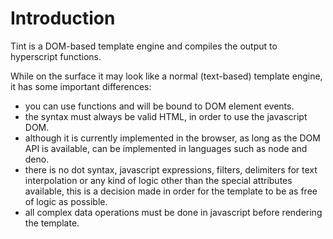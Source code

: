 # Introduction

Tint is a DOM-based template engine and compiles the output to hyperscript
functions.

While on the surface it may look like a normal (text-based) template engine,
it has some important differences:

- you can use functions and will be bound to DOM element events.
- the syntax must always be valid HTML, in order to use the javascript DOM.
- although it is currently implemented in the browser, as long as the DOM API
is available, can be implemented in languages such as node and deno.
- there is no dot syntax, javascript expressions, filters, delimiters for text
interpolation or any kind of logic other than the special attributes available,
this is a decision made in order for the template to be as free of logic as
possible.
- all complex data operations must be done in javascript before rendering the
template.

